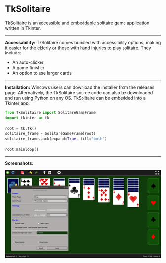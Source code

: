 # TkSolitaire

TkSolitaire is an accessible and embeddable solitaire game application written in Tkinter.

___
**Accessability:**
TkSolitaire comes bundled with accessibility options, making it easier for the elderly or those with hand injuries to play solitaire. They include:
* An auto-clicker
* A game finisher
* An option to use larger cards


___
**Installation:**
Windows users can download the installer from the releases page. Alternatively, the TkSolitaire source code can also be downloaded and run using Python on any OS.
TkSolitaire can be embedded into a Tkinter app:

```python
from TkSolitaire import SolitareGameFrame
import tkinter as tk

root = tk.Tk()
solitaire_frame = SolitareGameFrame(root)
solitaire_frame.pack(expand=True, fill="both")

root.mainloop()
 ```
 
___        
**Screenshots:**

![Alt text](/resources/Screenshots/TkSolitaire-Ubuntu18-Screenshot.png?raw=true "TkSolitaire")
